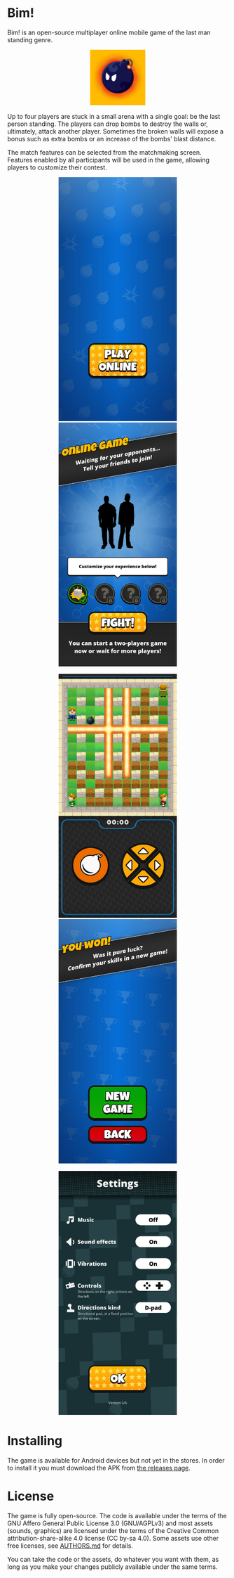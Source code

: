 # Bim!

Bim! is an open-source multiplayer online mobile game of the
last man standing genre.

<p align="center">
  <img src="metadata/en-US/images/icon.png" width="25%"/>
</p>

Up to four players are stuck in a small arena with a single goal: be
the last person standing. The players can drop bombs to destroy the
walls or, ultimately, attack another player. Sometimes the broken
walls will expose a bonus such as extra bombs or an increase of the
bombs' blast distance.

The match features can be selected from the matchmaking
screen. Features enabled by all participants will be used in the game,
allowing players to customize their contest.

<p align="center">
  <img src="docs/readme/title-screen.jpg" width="270px"/>
  <img src="metadata/en-US/images/phoneScreenshots/screenshot-1-matchmaking.jpg"
       width="270px"/>
</p>
<p align="center">
  <img src="metadata/en-US/images/phoneScreenshots/screenshot-2-gameplay.jpg"
       width="270px"/>
  <img src="metadata/en-US/images/phoneScreenshots/screenshot-3-victory.jpg"
       width="270px"/>
</p>
<p align="center">
  <img src="metadata/en-US/images/phoneScreenshots/screenshot-4-settings.jpg"
       width="270px"/>
</p>

# Installing

The game is available for Android devices but not yet in the
stores. In order to install it you must download the APK from [the
releases page](https://github.com/j-jorge/bim/releases/latest).

# License

The game is fully open-source. The code is available under the terms
of the GNU Affero General Public License 3.0 (GNU/AGPLv3) and most
assets (sounds, graphics) are licensed under the terms of the Creative
Common attribution-share-alike 4.0 license (CC by-sa 4.0). Some assets
use other free licenses, see [AUTHORS.md](AUTHORS.md) for details.

You can take the code or the assets, do whatever you want with them,
as long as you make your changes publicly available under the same
terms.
